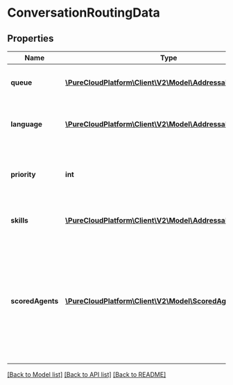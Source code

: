 # ConversationRoutingData

## Properties
Name | Type | Description | Notes
------------ | ------------- | ------------- | -------------
**queue** | [**\PureCloudPlatform\Client\V2\Model\AddressableEntityRef**](AddressableEntityRef.md) | The queue to use for routing decisions | [optional] 
**language** | [**\PureCloudPlatform\Client\V2\Model\AddressableEntityRef**](AddressableEntityRef.md) | The language to use for routing decisions | [optional] 
**priority** | **int** | The priority of the conversation to use for routing decisions | [optional] 
**skills** | [**\PureCloudPlatform\Client\V2\Model\AddressableEntityRef[]**](AddressableEntityRef.md) | The skills to use for routing decisions | [optional] 
**scoredAgents** | [**\PureCloudPlatform\Client\V2\Model\ScoredAgent[]**](ScoredAgent.md) | A collection of agents and their assigned scores for this conversation (0 - 100, higher being better), for use in routing to preferred agents | [optional] 

[[Back to Model list]](../README.md#documentation-for-models) [[Back to API list]](../README.md#documentation-for-api-endpoints) [[Back to README]](../README.md)


